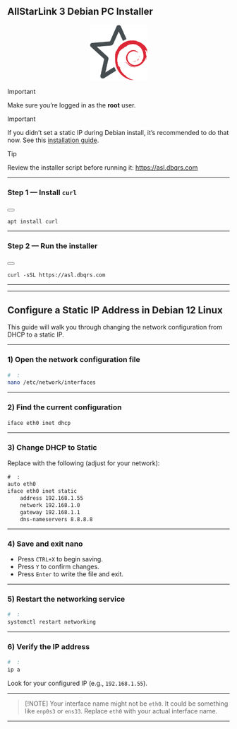 ## AllStarLink 3 Debian PC Installer

<p align="center">
  <img src="logo200.png" alt="unofficial logo" title="ASL3/Debian" width="131" height="125" />
</p>

> [!IMPORTANT]
> Make sure you’re logged in as the **root** user.

>[!IMPORTANT]
>If you didn’t set a static IP during Debian install, it’s recommended to do that now. See this [installation guide](#configure-a-static-ip-address-in-debian-12-linux).

> [!TIP]
> Review the installer script before running it: <https://asl.dbqrs.com>

---

### Step 1 — Install `curl`

<button class=" -btn"> </button>
<pre><code class="language-bash">apt install curl</code></pre>

---

### Step 2 — Run the installer

<button class=" -btn"> </button>
<pre><code class="language-bash">curl -sSL https://asl.dbqrs.com</code></pre>

---
---

## Configure a Static IP Address in Debian 12 Linux

This guide will walk you through changing the network configuration from DHCP to a static IP.

---

### **1) Open the network configuration file**

```bash
#  :
nano /etc/network/interfaces
```

---

### **2) Find the current configuration**

```bash
iface eth0 inet dhcp
```

---

### **3) Change DHCP to Static**

Replace with the following (adjust for your network):

```plaintext
#  :
auto eth0
iface eth0 inet static
    address 192.168.1.55
    network 192.168.1.0
    gateway 192.168.1.1
    dns-nameservers 8.8.8.8
```

---

### **4) Save and exit nano**

* Press `CTRL+X` to begin saving.
* Press `Y` to confirm changes.
* Press `Enter` to write the file and exit.

---

### **5) Restart the networking service**

```bash
#  :
systemctl restart networking
```

---

### **6) Verify the IP address**

```bash
#  :
ip a
```

Look for your configured IP (e.g., `192.168.1.55`).

---

> \[!NOTE]
> Your interface name might not be `eth0`. It could be something like `enp0s3` or `ens33`.
> Replace `eth0` with your actual interface name.

---
